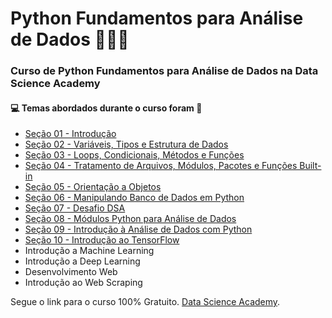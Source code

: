 # Python Fundamentos para Análise de Dados 👨‍💻🐍
### Curso de Python Fundamentos para Análise de Dados na Data Science Academy 
#### :computer: Temas abordados durante o curso foram :rocket:
- [Seção 01 - Introdução](https://github.com/romulovieira777/Python_Fundamentos_Analise_Dados/tree/master/Se%C3%A7%C3%A3o%2001%20-%20Introdu%C3%A7%C3%A3o)
- [Seção 02 - Variáveis, Tipos e Estrutura de Dados](https://github.com/romulovieira777/Python_Fundamentos_Analise_Dados/tree/master/Se%C3%A7%C3%A3o%2002%20-%20Vari%C3%A1veis%2C%20Tipos%20e%20Estrutura%20de%20Dados)
- [Seção 03 - Loops, Condicionais, Métodos e Funções](https://github.com/romulovieira777/Python_Fundamentos_Analise_Dados/tree/master/Se%C3%A7%C3%A3o%2003%20-%20Loops%2C%20Condicionais%2C%20M%C3%A9todos%20e%20Fun%C3%A7%C3%B5es)
- [Seção 04 - Tratamento de Arquivos, Módulos, Pacotes e Funções Built-in](https://github.com/romulovieira777/Python_Fundamentos_Analise_Dados/tree/master/Se%C3%A7%C3%A3o%2004%20-%20Tratamento%20de%20Arquivos%2C%20M%C3%B3dulos%2C%20Pacotes%20e%20Fun%C3%A7%C3%B5es%20Built-in)
- [Seção 05 - Orientação a Objetos](https://github.com/romulovieira777/Python_Fundamentos_Analise_Dados/tree/master/Se%C3%A7%C3%A3o%2005%20-%20Orienta%C3%A7%C3%A3o%20a%20Objetos)
- [Seção 06 - Manipulando Banco de Dados em Python](https://github.com/romulovieira777/Python_Fundamentos_Analise_Dados/tree/master/Se%C3%A7%C3%A3o%2006%20-%20Manipulando%20Banco%20de%20Dados%20em%20Python)
- [Seção 07 - Desafio DSA](https://github.com/romulovieira777/Python_Fundamentos_Analise_Dados/tree/master/Se%C3%A7%C3%A3o%2007%20-%20Desafio%20DSA)
- [Seção 08 - Módulos Python para Análise de Dados](https://github.com/romulovieira777/Python_Fundamentos_Analise_Dados/tree/master/Se%C3%A7%C3%A3o%2008%20-%20M%C3%B3dulos%20Python%20para%20An%C3%A1lise%20de%20Dados)
- [Seção 09 - Introdução à Análise de Dados com Python](https://github.com/romulovieira777/Python_Fundamentos_Analise_Dados/tree/master/Se%C3%A7%C3%A3o%2009%20-%20Introdu%C3%A7%C3%A3o%20%C3%A0%20An%C3%A1lise%20de%20Dados%20com%20Python)
- [Seção 10 - Introdução ao TensorFlow](https://github.com/romulovieira777/Python_Fundamentos_Analise_Dados/tree/master/Se%C3%A7%C3%A3o%2010%20-%20Introdu%C3%A7%C3%A3o%20ao%20TensorFlow)
- Introdução a Machine Learning
- Introdução a Deep Learning
- Desenvolvimento Web
- Introdução ao Web Scraping


Segue o link para o curso 100% Gratuito.
[Data Science Academy](https://www.datascienceacademy.com.br/course?courseid=python-fundamentos).